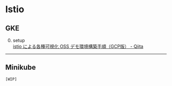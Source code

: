 # Istio


## GKE

0. setup  
[istio による各種可視化 OSS デモ環境構築手順（GCP版） - Qiita](https://qiita.com/HaraShun/private/f72ef972927eb037b311)


---

## Minikube
    [WIP]
